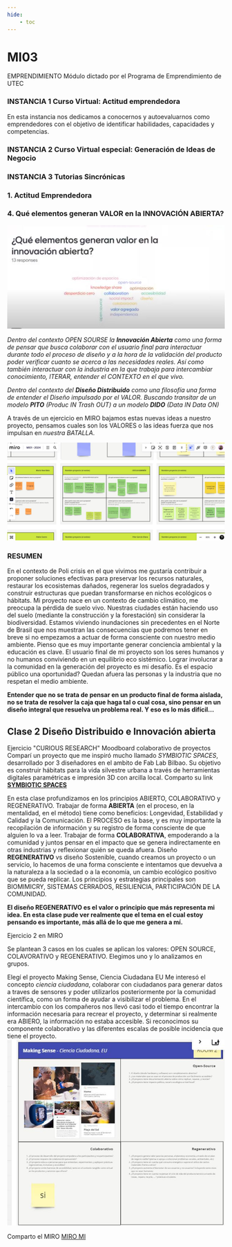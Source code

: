 ```yaml
---
hide:
    - toc
---
```


# MI03 

EMPRENDIMIENTO Módulo dictado por el Programa de Emprendimiento de UTEC

###  INSTANCIA 1 **Curso Virtual: Actitud emprendedora**

En esta instancia nos dedicamos a conocernos y autoevaluarnos como emprendedores con el objetivo de identificar habilidades, capacidades y competencias. 


###  INSTANCIA 2 **Curso Virtual especial: Generación de Ideas de Negocio**

###  INSTANCIA 3 **Tutorias Sincrónicas**


### 1.	Actitud Emprendedora









### 4. Qué elementos generan VALOR en la INNOVACIÓN ABIERTA?

![](../images/MI01/EJ1c.JPG)

*Dentro del contexto OPEN SOURSE  la **Innovación Abierta** como una forma de pensar que busca colaborar con el usuario final para interactuar durante todo el proceso de diseño y a la hora de la validación del producto poder verificar cuanto se acerca a las necesidades reales.  Así como también interactuar con la industria en la que trabaja para intercambiar conocimiento, ITERAR,  entender el CONTEXTO en el que vivo.*  

*Dentro del contexto del **Diseño Distribuido**  como una filosofía una forma de entender el Diseño impulsado por el VALOR. Buscando transitar de un modelo **PITO** (Produc IN Trash OUT) a un modelo **DIDO** (Data IN Data ON)*

A través de un ejercicio en MIRO bajamos estas nuevas ideas a nuestro proyecto, pensamos cuales son los VALORES o las ideas fuerza que nos impulsan en *nuestra BATALLA*.

![](../images/MI01/EJ2.JPG)

### RESUMEN

En el contexto de Poli crisis en el que vivimos me gustaría contribuir a proponer soluciones efectivas para preservar los recursos naturales, restaurar los ecosistemas dañados, regenerar los suelos degradados y construir estructuras que puedan transformarse en nichos ecológicos o hábitats.  Mi proyecto nace en un contexto de cambio climático,  me preocupa la pérdida de suelo vivo. Nuestras ciudades están haciendo uso del suelo (mediante la construcción y la forestación) sin considerar la biodiversidad.  Estamos viviendo inundaciones sin precedentes en el Norte de Brasil que nos muestran las consecuencias que podremos tener en breve si no empezamos a actuar de forma consciente con nuestro medio ambiente. Pienso que es muy importante generar conciencia ambiental y la educación es clave.
El usuario final de mi proyecto son los seres humanos y no humanos conviviendo en un  equilibrio eco sistémico. Lograr involucrar a la comunidad en la generación del proyecto es mi desafío.  Es el espacio público una oportunidad? 
Quedan afuera las personas y la industria que no respetan el medio ambiente.

**Entender que no se trata de pensar en un producto final de forma aislada, no se trata de resolver la caja que haga tal o cual cosa, sino pensar en un diseño integral que resuelva un problema real. Y eso es lo más difícil...**

##  Clase 2 **Diseño Distribuido e Innovación abierta**

Ejercicio "CURIOUS RESEARCH"
Moodboard colaborativo de proyectos
Comparí un proyecto que me inspiró mucho llamado *SYMBIOTIC SPACES*, desarrollado por 3 diseñadores en el ambito de Fab Lab Bilbao. Su objetivo es construir hábitats para la vida silvestre urbana a través de herramientas digitales paramétricas e impresión 3D con arcilla local.
Comparto su link **[SYMBIOTIC SPACES](https://espacioopen.com/symbiotic-spaces-impresion-3d-para-crear-habitats-salvajes%ef%bf%bc/)**

En esta clase profundizamos en los principios ABIERTO, COLABORATIVO y REGENERATIVO.
Trabajar de forma **ABIERTA** (en el proceso, en la mentalidad, en el método) tiene como beneficios: Longevidad, Estabilidad y Calidad y la Comunicación.  El PROCESO es la base, y es muy importante la recopilación de información y su registro de forma consciente de que alguien lo va a leer.
Trabajar de forma **COLABORATIVA**, empoderando a la comunidad y juntos pensar en el impacto que se genera indirectamente en otras industrias y reflexionar quién se queda afuera.
Diseño **REGENERATIVO** vs diseño Sostenible, cuando creamos un proyecto o un servicio,  lo hacemos de una forma consciente e intentamos que devuelva a la naturaleza a la sociedad o a la economía, un cambio ecológico positivo que se pueda replicar.  Los principios y estrategias principales son BIOMIMICRY,  SISTEMAS CERRADOS, RESILIENCIA, PARTICIPACIÓN DE LA COMUNIDAD.

**El diseño REGENERATIVO es el valor o principio que más representa mi idea. En esta clase pude ver realmente que el tema en el cual estoy  pensando es importante, más allá de lo que me genera  a mí.**

Ejercicio 2 en MIRO

Se plantean 3 casos en los cuales se aplican los valores: OPEN SOURCE, COLAVORATIVO y REGENERATIVO. Elegimos uno y lo analizamos en grupos.

Elegí el proyecto Making Sense, Ciencia Ciudadana EU
Me interesó el concepto *ciencia ciudadana*, colaborar con ciudadanos para generar datos a traves de sensores y poder utilizarlos posteriormente por la comunidad científica, como un forma de ayudar a visibilizar el problema.
En el intercambio con los compañeros nos llevó casi todo el tiempo encontrar la información necesaria para recrear el proyecto, y determinar si realmente era ABIERO, la información no estaba accesible.
Si reconocimos su componente colaborativo y las diferentes escalas de posible incidencia que tiene el proyecto. 
![](../images/MI01/EJ4.JPG)

Comparto el MIRO [MIRO MI](https://miro.com/app/board/uXjVKMo0rPU=/)

